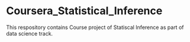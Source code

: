 # Coursera_Statistical_Inference
This respository contains Course project of Statiscal Inference as part of data science track.


